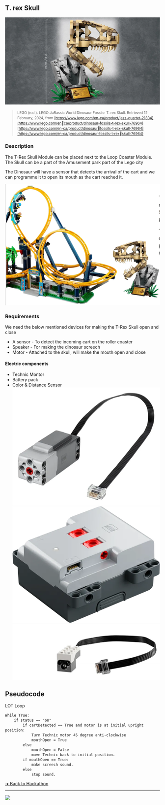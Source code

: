 ## T. rex Skull

![T. rex Skull](images/dinosaur-fossils.png)

> <small>LEGO (n.d.). LEGO JuRassic World Dinosaur Fossils: T. rex Skull. Retrieved 12 February, 
2024, from [https://www.lego.com/en-ca/product/jazz-quartet-21334](https://www.lego.com/enca/product/dinosaur-fossils-t-rex-skull-76964) [https://www.lego.com/en-ca/product/dinosaurfossils-t-rex-skull-76964](https://www.lego.com/en-ca/product/dinosaur-fossils-t-rexskull-76964)</small>

### Description
The T-Rex Skull Module can be placed 
next to the Loop Coaster Module. The 
Skull can be a part of the Amusement park 
part of the Lego city

The Dinosaur will have a sensor that 
detects the arrival of the cart and we can 
programme it to open its mouth as the cart 
reached it.

![Rolling Coaster](images/rolling-coaster.png)

### Requirements
We need the below mentioned devices for 
making the T-Rex Skull open and close
- A sensor - To detect the incoming cart on 
the roller coaster
- Speaker - For making the dinosaur 
screech
- Motor - Attached to the skull, will make the 
mouth open and close

#### Electric components
- Technic Montor
- Battery pack
- Color & Distance Sensor
![88](images/loop-coaster-88013.png)
![89](images/loop-coaster-88015.png)
![90](images/loop3.png)

## Pseudocode
LOT Loop

```
While True:
    if status == "on"
        if cartDetected == True and motor is at initial upright position:
            Turn Technic motor 45 degree anti-clockwise
            mouthOpen = True 
        else 
            mouthOpen = False
            move Technic back to initial position.
        if mouthOpen == True:
            make screech sound.
        else 
            stop sound.
```

[&#10132; Back to Hackathon](https://github.com/BrickMMO/hackathon-set/blob/main/index.markdown)

---

<a href="https://brickmmo.com">
<img src="https://brickmmo.com/images/brickmmo-logo-horizontal.jpg" width="100">
</a>
